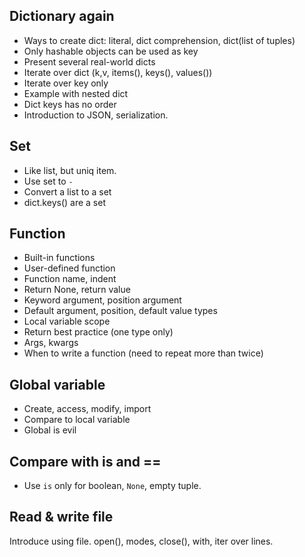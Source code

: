 Dictionary again
----------------

- Ways to create dict: literal, dict comprehension, dict(list of tuples)
- Only hashable objects can be used as key
- Present several real-world dicts
- Iterate over dict (k,v, items(), keys(), values())
- Iterate over key only
- Example with nested dict
- Dict keys has no order
- Introduction to JSON, serialization.

Set
---

- Like list, but uniq item.
- Use set to ``-``
- Convert a list to a set
- dict.keys() are a set

Function
--------

- Built-in functions
- User-defined function
- Function name, indent
- Return None, return value
- Keyword argument, position argument
- Default argument, position, default value types
- Local variable scope
- Return best practice (one type only)
- Args, kwargs
- When to write a function (need to repeat more than twice)

Global variable
---------------

- Create, access, modify, import
- Compare to local variable
- Global is evil

Compare with is and ==
----------------------

- Use ``is`` only for boolean, ``None``, empty tuple.

Read & write file
-----------------

Introduce using file.
open(), modes, close(), with, iter over lines.
